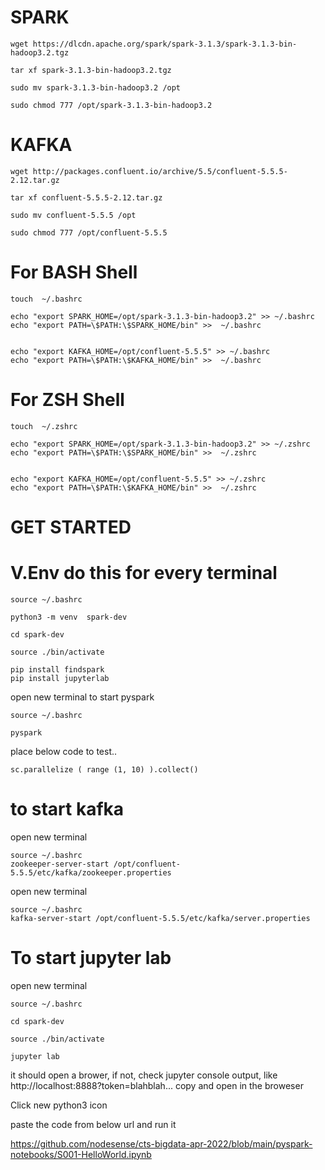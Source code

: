 # SPARK

```
wget https://dlcdn.apache.org/spark/spark-3.1.3/spark-3.1.3-bin-hadoop3.2.tgz

tar xf spark-3.1.3-bin-hadoop3.2.tgz

sudo mv spark-3.1.3-bin-hadoop3.2 /opt

sudo chmod 777 /opt/spark-3.1.3-bin-hadoop3.2
```


# KAFKA
```
wget http://packages.confluent.io/archive/5.5/confluent-5.5.5-2.12.tar.gz

tar xf confluent-5.5.5-2.12.tar.gz

sudo mv confluent-5.5.5 /opt

sudo chmod 777 /opt/confluent-5.5.5

```

# For BASH Shell

```
touch  ~/.bashrc

echo "export SPARK_HOME=/opt/spark-3.1.3-bin-hadoop3.2" >> ~/.bashrc
echo "export PATH=\$PATH:\$SPARK_HOME/bin" >>  ~/.bashrc


echo "export KAFKA_HOME=/opt/confluent-5.5.5" >> ~/.bashrc
echo "export PATH=\$PATH:\$KAFKA_HOME/bin" >>  ~/.bashrc

```


# For ZSH Shell

```
touch  ~/.zshrc

echo "export SPARK_HOME=/opt/spark-3.1.3-bin-hadoop3.2" >> ~/.zshrc
echo "export PATH=\$PATH:\$SPARK_HOME/bin" >>  ~/.zshrc


echo "export KAFKA_HOME=/opt/confluent-5.5.5" >> ~/.zshrc
echo "export PATH=\$PATH:\$KAFKA_HOME/bin" >>  ~/.zshrc

```

# GET STARTED 


# V.Env do this for every terminal

```
source ~/.bashrc

python3 -m venv  spark-dev

cd spark-dev

source ./bin/activate

```

```
pip install findspark
pip install jupyterlab

```

open new terminal to start pyspark

```
source ~/.bashrc

pyspark 

```

place below code to test..

```
sc.parallelize ( range (1, 10) ).collect()
```

# to start kafka

open new terminal

```
source ~/.bashrc
zookeeper-server-start /opt/confluent-5.5.5/etc/kafka/zookeeper.properties

```

open new terminal 

```
source ~/.bashrc
kafka-server-start /opt/confluent-5.5.5/etc/kafka/server.properties
```

# To start jupyter lab

open new terminal

```
source ~/.bashrc

cd spark-dev

source ./bin/activate

jupyter lab
```

it should open a brower, if not, check jupyter console output, like http://localhost:8888?token=blahblah... copy and open in the broweser

Click new python3 icon 

paste the code from below url and run it

https://github.com/nodesense/cts-bigdata-apr-2022/blob/main/pyspark-notebooks/S001-HelloWorld.ipynb
